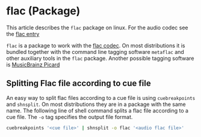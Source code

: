 # flac (Package)

This article describes the `flac` package on linux.
For the audio codec see the [flac entry](../flac_(codec).md)

`flac` is a package to work with the [flac codec](../flac_(codec).md).
On most distributions it is bundled together with the command line tagging
software `metaflac` and other auxiliary tools in the `flac` package.
Another possible tagging software is [MusicBrainz Picard](../picard.md)

## Splitting Flac file according to cue file

An easy way to split flac files according to a cue file is using
`cuebreakpoints` and `shnsplit`.
On most distributions they are in a package with the same name.
The following line of shell command splits a flac file according to a cue file.
The `-o` tag specifies the output file format.

```sh
cuebreakpoints '<cue file>' | shnsplit -o flac '<audio flac file>'
```
